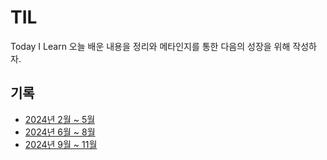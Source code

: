 # TIL
Today I Learn
오늘 배운 내용을 정리와 메타인지를 통한 다음의 성장을 위해 작성하자.

## 기록  
- [2024년 2월 ~ 5월](https://github.com/choi-su-hyun/TIL/blob/main/2024-2~5.md)
- [2024년 6월 ~ 8월](https://github.com/choi-su-hyun/TIL/blob/main/2024-6~8.md)
- [2024년 9월 ~ 11월](https://github.com/choi-su-hyun/TIL/blob/main/2024-9~11.md)
